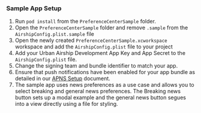 ### Sample App Setup

1. Run `pod install` from the `PreferenceCenterSample` folder.
2. Open the `PreferenceCenterSample` folder and remove `.sample` from the `AirshipConfig.plist.sample` file
3. Open the newly created `PreferenceCenterSample.xcworkspace` workspace and add the `AirshipConfig.plist` file to your project
4. Add your Urban Airship Development App Key and App Secret to the `AirshipConfig.plist` file.
5. Change the signing team and bundle identifier to match your app.
6. Ensure that push notifications have been enabled for your app bundle as detailed in our [APNS Setup](https://docs.urbanairship.com/platform/push-providers/apns/) document.
7. The sample app uses news preferences as a use case and allows you to select breaking and general news preferences. The Breaking news button sets up a modal example and the general news button segues into a view directly using a file for styling.